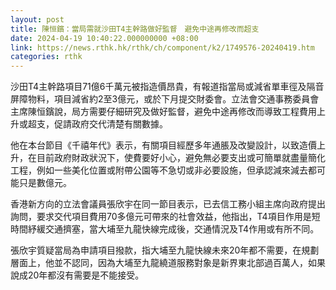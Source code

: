 ```yaml
---
layout: post
title: 陳恒鑌：當局需就沙田T4主幹路做好監督　避免中途再修改而超支
date: 2024-04-19 10:40:22.000000000 +08:00
link: https://news.rthk.hk/rthk/ch/component/k2/1749576-20240419.htm
categories: rthk
---
```


沙田T4主幹路項目71億6千萬元被指造價昂貴，有報道指當局或減省單車徑及隔音屏障物料，項目減省約2至3億元，或於下月提交財委會。立法會交通事務委員會主席陳恒鑌說，局方需要仔細研究及做好監督，避免中途再修改而導致工程費用上升或超支，促請政府交代清楚有關數據。

他在本台節目《千禧年代》表示，有關項目經歷多年通脹及改變設計，以致造價上升，在目前政府財政狀況下，使費要好小心，避免無必要支出或可簡單就盡量簡化工程，例如一些美化位置或附帶公園等不急切或非必要設施，但承認減來減去都可能只是數億元。

香港新方向的立法會議員張欣宇在同一節目表示，已去信工務小組主席向政府提出詢問，要求交代項目費用70多億元可帶來的社會效益，他指出，T4項目作用是短時間紓緩交通擠塞，當大埔至九龍快線完成後，交通情況及T4作用或有所不同。

張欣宇質疑當局為申請項目撥款，指大埔至九龍快線未來20年都不需要，在規劃層面上，他並不認同，因為大埔至九龍繞道服務對象是新界東北部過百萬人，如果說成20年都沒有需要是不能接受。
